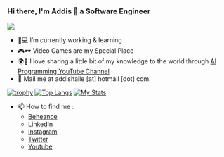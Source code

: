 ### Hi there, I'm Addis 👋 a Software Engineer
![](https://komarev.com/ghpvc/?username=addispupi)
- 🌱💻 I’m currently working & learning
- 🎮🕶️ Video Games are my Special Place
- 🌍🏅 I love sharing a little bit of my knowledge to the world through [AI Programming YouTube Channel](https://www.youtube.com/c/AIProgramming)
- 📧 Mail me at addishaile [at] hotmail [dot] com.

[![trophy](https://github-profile-trophy.vercel.app/?username=addispupi&theme=onedark&margin-w=6&column=4&no-bg=true)](https://github.com/ryo-ma/github-profile-trophy)
[![Top Langs](https://github-readme-stats.vercel.app/api/top-langs/?username=addispupi&langs_count=4&hide=TSQL&theme=radical&no-bg=true)](https://github.com/anuraghazra/github-readme-stats) [![My Stats](https://github-readme-stats.vercel.app/api?username=addispupi&count_private=true&show_icons=true&theme=radical&hide_rank=false)](https://github.com/anuraghazra/github-readme-stats)
- 📫 How to find me :
  - [Beheance](https://www.behance.net/addispupi)
  - [LinkedIn](https://www.linkedin.com/in/addispupi/)
  - [Instagram](https://www.instagram.com/addispupi/)
  - [Twitter](https://twitter.com/addispupi)
  - [Youtube](https://www.youtube.com/c/AIProgramming)


